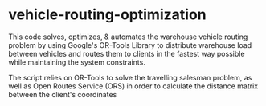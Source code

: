 # vehicle-routing-optimization
This code solves, optimizes, &amp; automates the warehouse vehicle routing problem by using Google's OR-Tools Library to distribute warehouse load between vehicles and routes them to clients in the fastest way possible while maintaining the system constraints.

The script relies on OR-Tools to solve the travelling salesman problem, as well as Open Routes Service (ORS) in order to calculate the distance matrix between the client's coordinates
